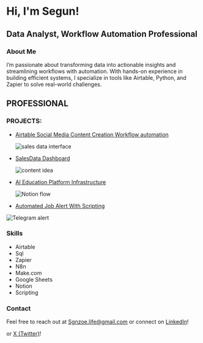 <h1>Hi, I'm Segun!</h1>
  <h2>Data Analyst, Workflow Automation Professional</h2>

  <h3>About Me</h3>
  <p>I’m passionate about transforming data into actionable insights and streamlining workflows with automation. With hands-on experience in building efficient systems, I specialize in tools like Airtable, Python, and Zapier to solve real-world challenges.</p>

  <h2>PROFESSIONAL</h2>
  <h3>PROJECTS:</h3>
  <ul>
    <li><a href="https://github.com/Syllaboi/Data-Analysis-Project-Documentation/tree/Social-Media-Content-Automation">Airtable Social Media Content Creation Workflow automation</a></li>
   
  ![sales data interface](https://github.com/user-attachments/assets/fca94716-5cda-4f7d-84cd-f643a7fdad4e)


    
  <li><a href="https://github.com/Syllaboi/Data-Analysis-Project-Documentation/tree/Sales-data-Dashboard">SalesData Dashboard</a></li> 
  
  ![content idea](https://github.com/user-attachments/assets/19438d4a-3e8a-4e63-8b83-cf1c5fe20770)

  <li><a href="https://github.com/Syllaboi/Data-Analysis-Project-Documentation/edit/Ai-Education-Platform-Automation-Template/README.md">AI Education Platform Infrastructure</a></li>
  
  ![Notion flow](https://github.com/user-attachments/assets/9b03c1ad-7684-4432-877c-098f69c16019)

  <li><a href="https://github.com/Syllaboi/Data-Analysis-Project-Documentation/tree/Job-Alert-with-Scripting">Automated Job Alert With Scripting</a></li>
  </ul>
    </ul>
          
  ![Telegram alert](https://github.com/user-attachments/assets/e3b469dc-a915-4960-988b-8da2ecba3f01)
  

  <h3>Skills</h3>
  <ul>
    <li>Airtable</li>
    <li>Sql</li>
    <li>Zapier</li>
    <li>N8n</li>
    <li>Make.com</li>
    <li>Google Sheets</li>
    <li>Notion</li>
    <li>Scripting</li>
  </ul>

  <h3>Contact</h3>
  <p>Feel free to reach out at <a href="mailto:sgnzoe.life@gmail.com">Sgnzoe.life@gmail.com</a> or connect on <a href="https://linkedin.com/in/segunexploresdata/">LinkedIn</a>!</p>
</div> or
<a href="https://twitter.com/chinnyeddy">X (Twitter)</a>!</p>
</div>

<!--
**joshmadakor1/joshmadakor1** is a ✨ _special_ ✨ repository because its `README.md` (this file) appears on your GitHub profile.

Here are some ideas to get you started:

- 🔭 I’m currently working on ...
- 🌱 I’m currently learning ...
- 👯 I’m looking to collaborate on ...
- 🤔 I’m looking for help with ...
- 💬 Ask me about ...
- 📫 How to reach me: ...
- 😄 Pronouns: ...
- ⚡ Fun fact: ...
-->
